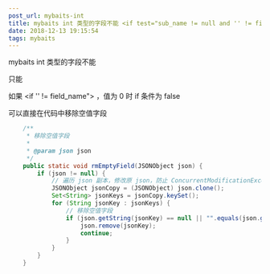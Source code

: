 ```yaml
---
post_url: mybaits-int
title: mybaits int 类型的字段不能 <if test="sub_name != null and '' != field_name"> Java 移除 JSONObject 空值字段
date: 2018-12-13 19:15:54
tags: mybaits
---
```


mybaits int 类型的字段不能 <if test="sub_name != null and '' != field_name">

只能 <if test="sub_name != null">

如果 <if '' != field_name"> ，值为 0 时 if 条件为 false

可以直接在代码中移除空值字段
```java
    /**
     * 移除空值字段
     *
     * @param json json
     */
    public static void rmEmptyField(JSONObject json) {
        if (json != null) {
            // 遍历 json 副本，修改原 json，防止 ConcurrentModificationException
            JSONObject jsonCopy = (JSONObject) json.clone();
            Set<String> jsonKeys = jsonCopy.keySet();
            for (String jsonKey : jsonKeys) {
                // 移除空值字段
                if (json.getString(jsonKey) == null || "".equals(json.getString(jsonKey).trim())) {
                    json.remove(jsonKey);
                    continue;
                }
            }
        }
    }
```